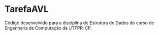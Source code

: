 # TarefaAVL
Código desenvolvido para a disciplina de Estrutura de Dados do curso de Engenharia de Computação da UTFPR-CP.
